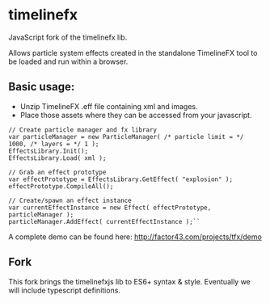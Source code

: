 # timelinefx

JavaScript fork of the timelinefx lib.

Allows particle system effects created in the standalone TimelineFX tool to be loaded and run within a browser.

## Basic usage:

- Unzip TimelineFX .eff file containing xml and images.
- Place those assets where they can be accessed from your javascript.

```
// Create particle manager and fx library
var particleManager = new ParticleManager( /* particle limit = */ 1000, /* layers = */ 1 );
EffectsLibrary.Init();
EffectsLibrary.Load( xml );

// Grab an effect prototype
var effectPrototype = EffectsLibrary.GetEffect( "explosion" );
effectPrototype.CompileAll();

// Create/spawn an effect instance
var currentEffectInstance = new Effect( effectPrototype, particleManager );
particleManager.AddEffect( currentEffectInstance );``
```

A complete demo can be found here: http://factor43.com/projects/tfx/demo

## Fork

This fork brings the timelinefxjs lib to ES6+ syntax & style. Eventually we will include typescript definitions.
